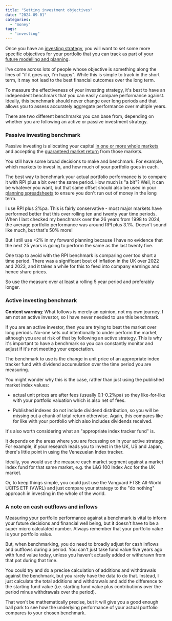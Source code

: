 ```yaml
---
title: "Setting investment objectives"
date: "2024-09-01"
categories: 
  - "money"
tags: 
  - "investing"
---
```


Once you have an [investing strategy](https://thoughts.uncountable.uk/a-60-year-strategy/), you will want to set some more specific objectives for your portfolio that you can track as part of your [future modelling and planning](https://thoughts.uncountable.uk/forecasting-investment-return/).

I've come across lots of people whose objective is something along the lines of "if it goes up, I'm happy". While this is simple to track in the short term, it may not lead to the best financial outcomes over the long term.

To measure the effectiveness of your investing strategy, it's best to have an independent benchmark that you can easily compare performance against. Ideally, this benchmark should never change over long periods and that allows you to assess accurately aggregate performance over multiple years.

There are two different benchmarks you can base from, depending on whether you are following an active or passive investment strategy.

### Passive investing benchmark

Passive investing is allocating your capital [in one or more whole markets](https://thoughts.uncountable.uk/choosing-a-passive-strategy/) and accepting the [guaranteed market return](https://thoughts.uncountable.uk/guaranteed-market-return/) from those markets.

You still have some broad decisions to make and benchmark. For example, which markets to invest in, and how much of your portfolio goes in each.

The best way to benchmark your actual portfolio performance is to compare it with RPI plus a bit over the same period. How much is "a bit"? Well, it can be whatever you want, but that same offset should also be used in your [planning spreadsheets](https://thoughts.uncountable.uk/forecasting-investment-return/) to ensure you don't run out of money in the long term.

I use RPI plus 2%pa. This is fairly conservative - most major markets have performed better that this over rolling ten and twenty year time periods. When I last checked my benchmark over the 26 years from 1998 to 2024, the average portfolio performance was around RPI plus 3.1%. Doesn't sound like much, but that's 50% more!

But I still use +2% in my forward planning because I have no evidence that the next 25 years is going to perform the same as the last twenty five.

One trap to avoid with the RPI benchmark is comparing over too short a time period. There was a significant bout of inflation in the UK over 2022 and 2023, and it takes a while for this to feed into company earnings and hence share prices.

So use the measure over at least a rolling 5 year period and preferably longer.

### Active investing benchmark

**Content warning**: What follows is merely an opinion, not my own journey. I am not an active investor, so I have never needed to use this benchmark.

If you are an active investor, then you are trying to beat the market over long periods. No-one sets out intentionally to under perform the market, although you are at risk of that by following an active strategy. This is why it's important to have a benchmark so you can constantly monitor and adjust if it's not meeting your expectation.

The benchmark to use is the change in unit price of an appropriate index tracker fund with dividend accumulation over the time period you are measuring.

You might wonder why this is the case, rather than just using the published market index values:

- actual unit prices are after fees (usually 0.1-0.2%pa) so they like-for-like with your portfolio valuation which is also net of fees.

- Published indexes do not include dividend distribution, so you will be missing out a chunk of total return otherwise. Again, this compares like for like with your portfolio which also includes dividends received.

It's also worth considering what an "appropriate index tracker fund" is.

It depends on the areas where you are focussing on in your active strategy. For example, if your research leads you to invest in the UK, US and Japan, there's little point in using the Venezuelan Index tracker.

Ideally, you would use the measure each market segment against a market index fund for that same market, e.g. the L&G 100 Index Acc for the UK market.

Or, to keep things simple, you could just use the Vanguard FTSE All-World UCITS ETF (VWRL) and just compare your strategy to the "do nothing" approach in investing in the whole of the world.

### A note on cash outflows and inflows

Measuring your portfolio performance against a benchmark is vital to inform your future decisions and financial well being, but it doesn't have to be a super micro calculated number. Always remember that your portfolio value is your portfolio value.

But, when benchmarking, you do need to broadly adjust for cash inflows and outflows during a period. You can't just take fund value five years ago with fund value today, unless you haven't actually added or withdrawn from that pot during that time.

You could try and do a precise calculation of additions and withdrawals against the benchmark, but you rarely have the data to do that. Instead, I just calculate the total additions and withdrawals and add the difference to the starting fund value (i.e. starting fund value plus contributions over the period minus withdrawals over the period).

That won't be mathematically precise, but it will give you a good enough ball park to see how the underlying performance of your actual portfolio compares to your chosen benchmark.
